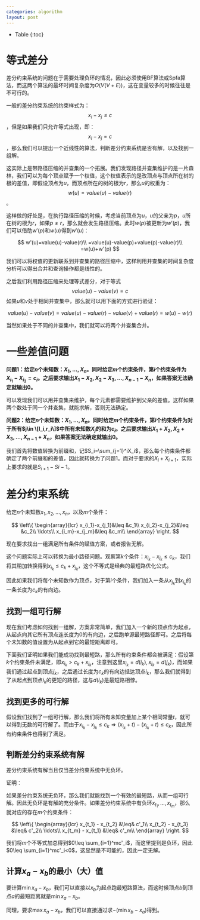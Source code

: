 ```yaml
---
categories: algorithm
layout: post
---
```


- Table
{:toc}

# 等式差分

差分约束系统的问题在于需要处理负环的情况，因此必须使用BF算法或Spfa算法，而这两个算法的最坏时间复杂度为$O(V(V+E))$，这在变量较多的时候往往是不可行的。

一般的差分约束系统的约束样式为：
$$
x_i-x_j\leq c
$$
，但是如果我们只允许等式出现，即：
$$
x_i-x_j=c
$$
，那么我们可以提出一个近线性的算法，判断差分约束系统是否有解，以及找到一组解。

这实际上是带路径压缩的并查集的一个拓展。我们发现路径并查集维护的是一片森林，我们可以为每个顶点赋予一个权值，这个权值表示的是改顶点与顶点所在树的根的差值，即假设顶点为$u$，而顶点所在的树的根为$r$，那么$u$的权重为：
$$
w(u)=value(u)-value(r)
$$
。

这样做的好处是，在执行路径压缩的时候，考虑当前顶点为$u$，$u$的父亲为$p$，$u$所在树的根为$r$，如果$p\neq r$，那么就会发生路径压缩。此时$w(p)$被更新为$w'(p)$，我们可以借助$w'(p)$和$w(u)$得到$w'(u)$：


$$
w'(u)=value(u)-value(r)\\
=value(u)-value(p)+value(p)-value(r)\\
=w(u)+w'(p)
$$


我们可以将权值的更新联系到并查集的路径压缩中，这样利用并查集的时间复杂度分析可以得出合并和查询操作都是线性的。



之后我们利用路径压缩来处理等式差分，对于等式
$$
value(u)-value(v)=c
$$
如果$u$和$v$处于相同并查集中，那么就可以用下面的方式进行验证：


$$
value(u)-value(v)=value(u)-value(r)-value(v)+value(r)=w(u)-w(r)
$$


当然如果处于不同的并查集中，我们就可以将两个并查集合并。


# 一些差值问题

**问题1：给定$n$个未知数：$X_1,\ldots,X_n$。同时给定$m$个约束条件，第$i$个约束条件为$X_{i_1}-X_{i_2}=c_i$。之后要求输出$X_1-X_2,X_2-X_3,\ldots,X_{n-1}-X_n$，如果答案无法确定就输出0。**

可以发现我们可以用并查集来维护，每个元素都需要维护到父亲的差值。这样如果两个数处于同一个并查集，就能求解，否则无法确定。

**问题2：给定$n$个未知数：$X_1,\ldots,X_n$。同时给定$m$个约束条件，第$i$个约束条件为对于所有$j\in \[l_i,r_i\]$中所有未知数$X_j$的和为$c_i$。之后要求输出$X_1+X_2,X_2+X_3,\ldots,X_{n-1}+X_n$，如果答案无法确定就输出0。**

我们首先将数值转换为前缀和，记$S_i=\sum_{j=1}^iX_i$，那么每个约束条件都确定了两个前缀和的差值，因此就转换为了问题1。而对于要求的$X_i+X_{i+1}$，实际上要求的就是$S_{i+1}-S{i-1}$。

# 差分约束系统

给定$n$个未知数$x_1,x_2,\ldots,x_n$，以及$m$个条件：

$$
\left\{
\begin{array}{lcr}
x_{i_1}-x_{j_1}&\leq &c_1\\
x_{i_2}-x_{j_2}&\leq &c_2\\
\ldots\\
x_{i_m}-x_{j_m}&\leq &c_m\\
\end{array}
\right.
$$

现在要求找出一组满足所有条件的赋值方案，或者报告无解。

这个问题实际上可以转换为最小路径问题。观察第$k$个条件：$x_{i_k}-x_{j_k}\leq c_k$，我们将其稍加转换得到$x_{i_k}\leq c_k+x_{j_k}$，这个不等式是经典的最短路优化公式。

因此如果我们将每个未知数作为顶点，对于第$i$个条件，我们加入一条从$x_{j_k}$到$x_{i_k}$的一条长度为$c_k$的有向边。

## 找到一组可行解

现在我们考虑如何找到一组解，方案非常简单，我们加入一个新的顶点作为起点，从起点向其它所有顶点连长度为$0$的有向边，之后跑单源最短路径即可。之后将每个未知数的值设置为从起点到它的最短距离即可。

下面我们证明如果我们能成功找到最短路，那么所有约束条件都会被满足：假设第$k$个约束条件未满足，即$x_{i_k}> c_k+x_{j_k}$，注意到这里$x_{i_k}=d(i_k),x_{j_k}=d(j_k)$，而如果我们通过起点到顶点$j_k$，之后通过长度为$c_k$的有向边抵达顶点$i_k$，那么我们就得到了从起点到顶点$i_k$的更短的路径，这与$d(i_k)$是最短路相悖。

## 找到更多的可行解

假设我们找到了一组可行解，那么我们将所有未知变量加上某个相同常量$t$，就可以得到无数的可行解了。而由于$x_{i_k}-x_{j_k}\leq c_k\Rightarrow (x_{i_k}+t)-(x_{j_k}+t)\leq c_k$，因此所有约束条件也得到了满足。

## 判断差分约束系统有解

差分约束系统有解当且仅当差分约束系统中无负环。

证明：

如果差分约束系统无负环，那么我们就能找到一个有效的最短路，从而一组可行解。因此无负环是有解的充分条件。如果差分约束系统中有负环$x_{t_1},\ldots, x_{t_m}$，那么就对应的存在$m$个约束条件：

$$
\left\{
\begin{array}{lcr}
x_{t_1} - x_{t_2} &\leq& c'_1\\
x_{t_2} - x_{t_3} &\leq& c'_2\\
\ldots\\ 
x_{t_m} - x_{t_1} &\leq& c'_m\\
\end{array}
\right.
$$

我们将$m$个不等式加总得到$0\leq \sum_{i=1}^mc'_i$，而这里提到是负环，因此$0\leq \sum_{i=1}^mc'_i<0$，这显然是不可能的，因此一定无解。

## 计算$x_a-x_b$的最小（大）值

要计算$\min x_a-x_b$，我们可以直接以$x_b$为起点跑最短路算法，而这时候顶点$b$到顶点$a$的最短距离就是$\min x_a-x_b$。

同理，要求$\max x_a-x_b$，我们可以直接通过求$-(\min x_b-x_a)$得到。

